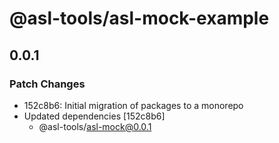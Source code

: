 # @asl-tools/asl-mock-example

## 0.0.1

### Patch Changes

- 152c8b6: Initial migration of packages to a monorepo
- Updated dependencies [152c8b6]
  - @asl-tools/asl-mock@0.0.1
